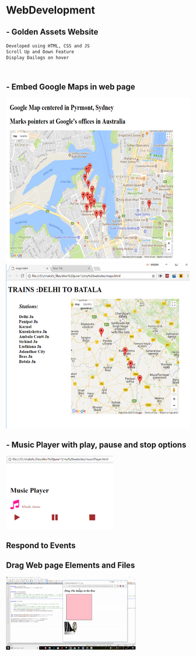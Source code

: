 # WebDevelopment

## - Golden Assets Website
    Developed using HTML, CSS and JS
    Scroll Up and Down Feature
    Display Dailogs on hover
<img src="" height="450px"/>
    
## - Embed Google Maps in web page

<img src="https://github.com/shakshi/WebDevelopment/blob/master/GoogleMapPointers/places_screenshot.PNG" height="450px"/>
<img src="https://github.com/shakshi/WebDevelopment/blob/master/GoogleMapPointers/places_screenshot2.PNG" height="450px"/>

## - Music Player with play, pause and stop options

<img src="https://github.com/shakshi/WebDevelopment/blob/master/MusicPlayer/musicPlayerScreenshot.PNG" height="200px"/>

## Respond to Events
   
    
## Drag Web page Elements and Files 
<img src="https://github.com/shakshi/WebDevelopment/blob/master/DragElements/dragDemo.gif" height="200px"/>

    
    
